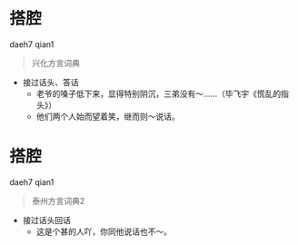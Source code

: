 # 搭腔
daeh7 qian1
> 兴化方言词典
- 接过话头、答话
  - 老爷的嗓子低下来，显得特别阴沉，三弟没有～……（毕飞宇《慌乱的指头》）
  - 他们两个人始而望着笑，继而则～说话。

# 搭腔
daeh7 qian1
> 泰州方言词典2
- 接过话头回话
  - 这是个甚的人吖，你同他说话也不～。
